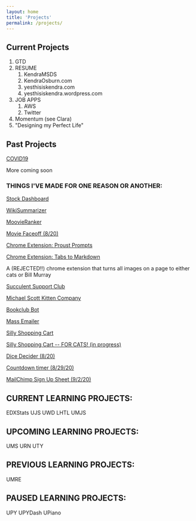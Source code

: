 ```yaml
---
layout: home
title: 'Projects'
permalink: /projects/
---
```


## Current Projects

1. GTD
2. RESUME
   1. KendraMSDS
   2. KendraOsburn.com
   3. yesthisiskendra.com
   4. yesthisiskendra.wordpress.com
3. JOB APPS
   1. AWS
   2. Twitter
4. Momentum (see Clara)
5. "Designing my Perfect Life"

## Past Projects

[COVID19](https://yesthisiskendra.github.io/COVID19)

More coming soon

### THINGS I'VE MADE FOR ONE REASON OR ANOTHER:

[Stock Dashboard](https://stockdashboardforstonks.herokuapp.com/)

[WikiSummarizer](http://wikisummarizer.herokuapp.com/)

[MoovieRanker](https://aaroncaraway.github.io/moovieranker/)

[Movie Faceoff (8/20)](http://www.moviefaceoff.com/)

[Chrome Extension: Proust Prompts](https://chrome.google.com/webstore/detail/proust-prompts/egkfjfopadpmhjcmephkepgpplpbofpc?hl=en)

[Chrome Extension: Tabs to Markdown](https://chrome.google.com/webstore/detail/tabs-as-markdown/ajipphpanoaggohadhcfidefedclmhnn?hl=en)

A (REJECTED!!) chrome extension that turns all images on a page to either cats or Bill Murray

[Succulent Support Club](http://yesthisiskendra.com/work/succulentsupportclub/index.html)

[Michael Scott Kitten Company](http://michaelscottkittencompany.com/)

[Bookclub Bot](https://yesthisiskendra.github.io/projects/bookclubbot)

[Mass Emailer](https://yesthisiskendra.github.io/projects/massemailer)

[Silly Shopping Cart](https://umjs-ecomm-live.herokuapp.com/)

[Silly Shopping Cart -- FOR CATS! (in progress)](https://catcartcheckmeowt.herokuapp.com/)

[Dice Decider (8/20)](https://aaroncaraway.github.io/dicedecider/)

[Countdown timer (8/29/20)](https://umjs-timer.vercel.app/)

[MailChimp Sign Up Sheet (9/2/20)](https://uwd-mailchimp.herokuapp.com/)

## CURRENT LEARNING PROJECTS:

EDXStats
UJS
UWD
LHTL
UMJS

## UPCOMING LEARNING PROJECTS:

UMS
URN
UTY

## PREVIOUS LEARNING PROJECTS:

UMRE

## PAUSED LEARNING PROJECTS:

UPY
UPYDash
UPiano
